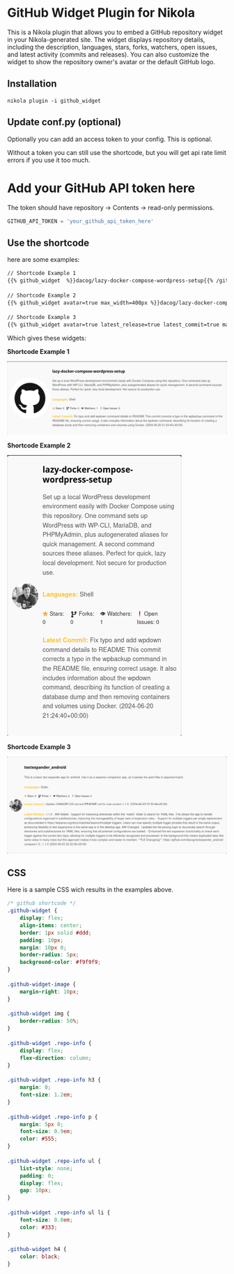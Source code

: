 # GitHub Widget Plugin for Nikola

This is a Nikola plugin that allows you to embed a GitHub repository widget in your Nikola-generated site. The widget displays repository details, including the description, languages, stars, forks, watchers, open issues, and latest activity (commits and releases). You can also customize the widget to show the repository owner's avatar or the default GitHub logo.

## Installation

```shell
nikola plugin -i github_widget
```

## Update conf.py (optional)

Optionally you can add an access token to your config. This is optional.

Without a token you can still use the shortcode, but you will get api rate limit errors if you use it too much.

# Add your GitHub API token here

The token should have repository -> Contents -> read-only permissions.

```python
GITHUB_API_TOKEN = 'your_github_api_token_here'
```

## Use the shortcode

here are some examples:

```markdown
// Shortcode Example 1
{{% github_widget  %}}dacog/lazy-docker-compose-wordpress-setup{{% /github_widget %}}

// Shortcode Example 2
{{% github_widget avatar=true max_width=400px %}}dacog/lazy-docker-compose-wordpress-setup{{%/github_widget %}}

// Shortcode Example 3
{{% github_widget avatar=true latest_release=true latest_commit=true max_width=400px %}}dacog/textexpander_android{{%/github_widget %}}
```

Which gives these widgets:

**Shortcode Example 1**

![Shortcode Example 1](imgs/example-1.png)

**Shortcode Example 2**

![Shortcode Example 2](imgs/example-2.png)

**Shortcode Example 3**

![Shortcode Example 3](imgs/example-3.png)

## CSS

Here is a sample CSS wich results in the examples above.

```css
/* github shortcode */
.github-widget {
    display: flex;
    align-items: center;
    border: 1px solid #ddd;
    padding: 10px;
    margin: 10px 0;
    border-radius: 5px;
    background-color: #f9f9f9;
}

.github-widget-image {
    margin-right: 10px;
}

.github-widget img {
    border-radius: 50%;
}

.github-widget .repo-info {
    display: flex;
    flex-direction: column;
}

.github-widget .repo-info h3 {
    margin: 0;
    font-size: 1.2em;
}

.github-widget .repo-info p {
    margin: 5px 0;
    font-size: 0.9em;
    color: #555;
}

.github-widget .repo-info ul {
    list-style: none;
    padding: 0;
    display: flex;
    gap: 10px;
}

.github-widget .repo-info ul li {
    font-size: 0.8em;
    color: #333;
}

.github-widget h4 {
    color: black;
}
```

